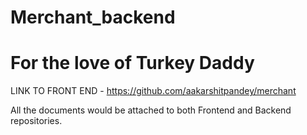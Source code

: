 # Merchant_backend
# For the love of Turkey Daddy

LINK TO FRONT END - https://github.com/aakarshitpandey/merchant


All the documents would be attached to both Frontend and Backend repositories. 
